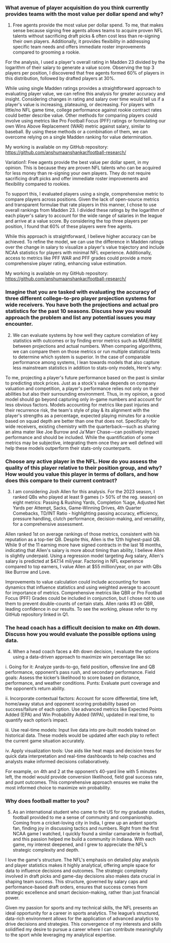 ### What avenue of player acquisition do you think currently provides teams with the most value per dollar spend and why?

1. Free agents provide the most value per dollar spend. To me, that makes sense because signing free agents allows teams to acquire proven NFL talents without sacrificing draft picks & often cost less than re-signing their own players. Additionally, it provides flexibility in addressing specific team needs and offers immediate roster improvements compared to grooming a rookie.

For the analysis, I used a player's overall rating in Madden 23 divided by the logarithm of their salary to generate a value score. Observing the top 3 players per position, I discovered that free agents formed 60% of players in this distribution, followed by drafted players at 30%.

While using single Madden ratings provides a straightforward approach to evaluating player value, we can refine this analysis for greater accuracy and insight. Considering changes in rating and salary over time would tell us if a player's value is increasing, plateauing, or decreasing. For players with little/no NFL game time, college performance against rookie contract rates could better describe value. Other methods for comparing players could involve using metrics like Pro Football Focus (PFF) ratings or formulating our own Wins Above Replacement (WAR) metric against salary, similar to baseball. By using these methods or a combination of them, we can overcome relying on a single Madden ranking for value determination.

My working is available on my GitHub repository: https://github.com/anshumaanshankar/football-research/

Variation1:
Free agents provide the best value per dollar spent, in my opinion. This is because they are proven NFL talents who can be acquired for less money than re-signing your own players. They do not require sacrificing draft picks and offer immediate roster improvements and flexibility compared to rookies.

To support this, I evaluated players using a single, comprehensive metric to compare players across positions. Given the lack of open-source metrics and transparent formulae that rate players in this manner, I chose to use overall rankings from Madden 23. I divided these ratings by the logarithm of each player's salary to account for the wide range of salaries in the league and arrive at a value score. By considering the top three players per position, I found that 60% of these players were free agents.

While this approach is straightforward, I believe higher accuracy can be achieved. To refine the model, we can use the difference in Madden ratings over the change in salary to visualize a player's value trajectory and include NCAA statistics for players with minimal NFL experience. Additionally, access to metrics like PFF WAR and PFF grades could provide a more comprehensive player rating, enhancing value estimation.

My working is available on my GitHub repository: https://github.com/anshumaanshankar/football-research/

### Imagine that you are tasked with evaluating the accuracy of three different college-to-pro player projection systems for wide receivers. You have both the projections and actual pro statistics for the past 10 seasons. Discuss how you would approach the problem and list any potential issues you may encounter.

2. We can evaluate systems by how well they capture correlation of key statistics with outcomes or by finding error metrics such as MAE/RMSE between projections and actual numbers. When comparing algorithms, we can compare them on those metrics or run multiple statistical tests to determine which system is superior. In the case of comparable performance among systems, I lean towards models that also capture less mainstream statistics in addition to stats-only models, Here's why:

To me, projecting a player's future performance based on the past is similar to predicting stock prices. Just as a stock's value depends on company valuation and competition, a player's performance relies not only on their abilities but also their surrounding environment. Thus, in my opinion, a good model should go beyond capturing only in-game numbers and account for less obvious factors. Models accounting for metrics like past injuries and their recurrence risk, the team's style of play & its alignment with the player's strengths as a percentage, expected playing minutes for a rookie based on squad depth are better than one that does not. Specifically for wide receivers, existing chemistry with the quarterback—such as sharing an alma mater like Joe Burrow and Ja'Marr Chase—can positively impact performance and should be included. While the quantification of some metrics may be subjective, integrating them once they are well defined will help these models outperform their stats-only counterparts.

### Choose any active player in the NFL. How do you assess the quality of this player relative to their position group, and why? How would you value this player in terms of dollars, and how does this compare to their current contract?

3. I am considering Josh Allen for this analysis. For the 2023 season, I ranked QBs who played at least 9 games (> 50% of the reg. season) on eight metrics: Passing & Rushing Yards, Completion %age, Adjusted Net Yards per Attempt, Sacks, Game-Winning Drives, 4th Quarter Comebacks, TD/INT Ratio - highlighting passing accuracy, efficiency, pressure handling, clutch performance, decision-making, and versatility, for a comprehensive assessment. 

Allen ranked 1st on average rankings of those metrics, consistent with his reputation as a top-tier QB. Despite this, Allen is the 12th highest-paid QB. While 9 of the 11 earning more have signed contracts in the last 18 months, indicating that Allen's salary is more about timing than ability, I believe Allen is slightly underpaid. Using a regression model targeting Avg salary, Allen's salary is predicted at $47.14 mil/year. Factoring in NFL experience compared to top earners, I value Allen at $55 million/year, on par with QBs like Burrow and Love.
  
Improvements to value calculation could include accounting for team dynamics that influence statistics and using weighted average to account for importance of metrics. Comprehensive metrics like QBR or Pro Football Focus (PFF) Grades could be included in conjunction, but I chose not to use them to prevent double-counts of certain stats. Allen ranks #3 on QBR, leading confidence in our results. To see the working, please refer to my GitHub repository linked in Q1.

### The head coach has a difficult decision to make on 4th down. Discuss how you would evaluate the possible options using data.

4. When a head coach faces a 4th down decision, I evaluate the options using a data-driven approach to maximize win percentage like so:

i. Going for it: Analyze yards-to-go, field position, offensive line and QB performance, opponent’s pass rush, and secondary performance. 
Field goals: Assess the kicker’s likelihood to score based on distance, performance, and weather conditions. 
Punts: Evaluate punt coverage and the opponent’s return ability.

ii. Incorporate contextual factors: Account for score differential, time left, home/away status and opponent scoring probability based on success/failure of each option. Use advanced metrics like Expected Points Added (EPA) and Win Probability Added (WPA), updated in real time, to quantify each option’s impact.

iii. Use real-time models: Input live data into pre-built models trained on historical data. These models would be updated after each play to reflect the current game situation accurately.

iv. Apply visualization tools: Use aids like heat maps and decision trees for quick data interpretation and real-time dashboards to help coaches and analysts make informed decisions collaboratively.

For example, on 4th and 2 at the opponent’s 40-yard line with 5 minutes left, the model would provide conversion likelihood, field goal success rate, and punt outcomes. This comprehensive approach ensures we make the most informed choice to maximize win probability.

### Why does football matter to you?

5. As an international student who came to the US for my graduate studies, football provided to me a sense of community and companionship. Coming from a cricket-loving city in India, I grew up an ardent sports fan, finding joy in discussing tactics and numbers. Right from the first NCAA game I watched, I quickly found a similar camaraderie in football, and this passion helped me build a community in Indiana. With each game, my interest deepened, and I grew to appreciate the NFL’s strategic complexity and depth.

I love the game's structure. The NFL's emphasis on detailed play analysis and player statistics makes it highly analytical, offering ample space for data to influence decisions and outcomes. The strategic complexity involved in draft picks and game-day decisions also makes data crucial in shaping team success. This structure, governed by salary caps and performance-based draft orders, ensures that success comes from strategic excellence and smart decision-making, rather than just financial power.

Given my passion for sports and my technical skills, the NFL presents an ideal opportunity for a career in sports analytics. The league’s structured, data-rich environment allows for the application of advanced analytics to drive decisions and strategies. This convergence of my interests and skills solidified my desire to pursue a career where I can contribute meaningfully to the sport while leveraging my analytical expertise.


